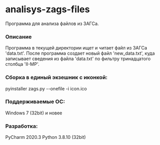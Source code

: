# analisys-zags-files
Программа для анализа файлов из ЗАГСа.

### Описание
Программа в текущей директории ищет и читает файл из ЗАГСа 'data.txt'.
После программа создает новый файл 'new_data.txt', куда записывает
сведения из файла 'data.txt' по фильтру тринадцатого столбца 'II-МР'.

### Сборка в единый экзешник с иконкой:
pyinstaller zags.py --onefile -i icon.ico

### Поддерживаемые ОС: 
Windows 7 (32bit) и новее

### Разработка:
PyCharm 2020.3
Python 3.8.10 (32bit)